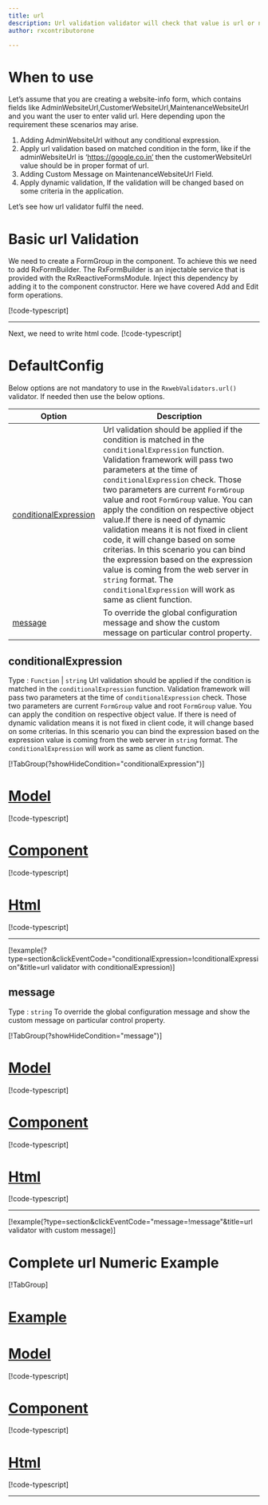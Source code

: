 ```yaml
---
title: url 
description: Url validation validator will check that value is url or not in the property, If user does not enter url value then the property will become invalid. 
author: rxcontributorone

---
```

# When to use
Let’s assume that you are creating a website-info form, which contains fields like AdminWebsiteUrl,CustomerWebsiteUrl,MaintenanceWebsiteUrl and you want the user to enter valid url. Here depending upon the requirement these scenarios may arise.
1. Adding AdminWebsiteUrl without any conditional expression.
2. Apply url validation based on matched condition in the form, like if the adminWebsiteUrl is ‘https://google.co.in’ then the customerWebsiteUrl value should be in proper format of url.
3. Adding Custom Message on MaintenanceWebsiteUrl Field.
4. Apply dynamic validation, If the validation will be changed based on some criteria in the application.

Let’s see how url validator fulfil the need.

# Basic url Validation
We need to create a FormGroup in the component. To achieve this we need to add RxFormBuilder. The RxFormBuilder is an injectable service that is provided with the RxReactiveFormsModule. Inject this dependency by adding it to the component constructor.
Here we have covered Add and Edit form operations. 

[!code-typescript[](\assets\reactive-form-validators\validators\url\add\url-add.component.ts)]
***

Next, we need to write html code.
[!code-typescript[](\assets\reactive-form-validators\validators\url\add\url-add.component.html)]

<app-url-add-validator></app-url-add-validator>

# DefaultConfig
 Below options are not mandatory to use in the `RxwebValidators.url()` validator. If needed then use the below options.

|Option | Description |
|--- | ---- |
|[conditionalExpression](#conditionalexpressions) | Url validation should be applied if the condition is matched in the `conditionalExpression` function. Validation framework will pass two parameters at the time of `conditionalExpression` check. Those two parameters are current `FormGroup` value and root `FormGroup` value. You can apply the condition on respective object value.If there is need of dynamic validation means it is not fixed in client code, it will change based on some criterias. In this scenario you can bind the expression based on the expression value is coming from the web server in `string` format. The `conditionalExpression` will work as same as client function. |
|[message](#message) | To override the global configuration message and show the custom message on particular control property. |

## conditionalExpression 
Type :  `Function`  |  `string` 
Url validation should be applied if the condition is matched in the `conditionalExpression` function. Validation framework will pass two parameters at the time of `conditionalExpression` check. Those two parameters are current `FormGroup` value and root `FormGroup` value. You can apply the condition on respective object value.
If there is need of dynamic validation means it is not fixed in client code, it will change based on some criterias. In this scenario you can bind the expression based on the expression value is coming from the web server in `string` format. The `conditionalExpression` will work as same as client function.

[!TabGroup(?showHideCondition="conditionalExpression")]
# [Model](#tab\conditionalExpressionmodel)
[!code-typescript[](\assets\reactive-form-validators\validators\url\conditionalExpression\web-site-info-model.model.ts)]
# [Component](#tab\conditionalExpressionComponent)
[!code-typescript[](\assets\reactive-form-validators\validators\url\conditionalExpression\url-conditional-expressions.component.ts)]
# [Html](#tab\conditionalExpressionHtml)
[!code-typescript[](\assets\reactive-form-validators\validators\url\conditionalExpression\url-conditional-expressions.component.html)]
***

[!example(?type=section&clickEventCode="conditionalExpression=!conditionalExpression"&title=url validator with conditionalExpression)]
<app-url-conditionalExpression-validator></app-url-conditionalExpression-validator>

## message 
Type :  `string` 
To override the global configuration message and show the custom message on particular control property.

[!TabGroup(?showHideCondition="message")]
# [Model](#tab\messageModel)
[!code-typescript[](\assets\reactive-form-validators\validators\url\message\web-site-info-model.model.ts)]
# [Component](#tab\messageComponent)
[!code-typescript[](\assets\reactive-form-validators\validators\url\message\url-message.component.ts)]
# [Html](#tab\messageHtml)
[!code-typescript[](\assets\reactive-form-validators\validators\url\message\url-message.component.html)]
***

[!example(?type=section&clickEventCode="message=!message"&title=url validator with custom message)]
<app-url-message-validator></app-url-message-validator>

# Complete url Numeric Example
[!TabGroup]
# [Example](#tab\completeexample)
<app-url-complete-validator></app-url-complete-validator>
# [Model](#tab\completemodel)
[!code-typescript[](\assets\reactive-form-validators\validators\url\complete\web-site-info-model.model.ts)]
# [Component](#tab\completecomponent)
[!code-typescript[](\assets\reactive-form-validators\validators\url\complete\url-complete.component.ts)]
# [Html](#tab\completehtml)
[!code-typescript[](\assets\reactive-form-validators\validators\url\complete\url-complete.component.html)]
***
